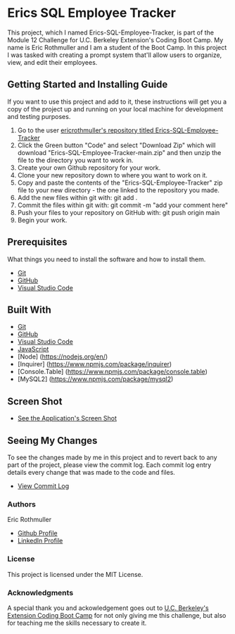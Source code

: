 # Erics SQL Employee Tracker

This project, which I named Erics-SQL-Employee-Tracker, is part of the Module 12 Challenge for U.C. Berkeley Extension's Coding Boot Camp. My name is Eric Rothmuller and I am a student of the Boot Camp. In this project I was tasked with creating a prompt system that'll allow users to organize, view, and edit their employees.

## Getting Started and Installing Guide

If you want to use this project and add to it, these instructions will get you a copy of the project up and running on your local machine for development and testing purposes.

1. Go to the user [ericrothmuller's repository titled Erics-SQL-Employee-Tracker](https://github.com/ericrothmuller/Erics-SQL-Employee-Tracker)
2. Click the Green button "Code" and select "Download Zip" which will download "Erics-SQL-Employee-Tracker-main.zip" and then unzip the file to the directory you want to work in.
3. Create your own Github repository for your work.
4. Clone your new repository down to where you want to work on it.
5. Copy and paste the contents of the "Erics-SQL-Employee-Tracker" zip file to your new directory - the one linked to the repository you made.
6. Add the new files within git with: git add .
7. Commit the files within git with: git commit -m "add your comment here"
8. Push your files to your repository on GitHub with: git push origin main
9. Begin your work.

## Prerequisites

What things you need to install the software and how to install them.

- [Git](https://git-scm.com/downloads)
- [GitHub](https://github.com/)
- [Visual Studio Code](https://code.visualstudio.com/download)

## Built With

- [Git](https://git-scm.com/downloads)
- [GitHub](https://github.com/)
- [Visual Studio Code](https://code.visualstudio.com/download)
- [JavaScript](https://developer.mozilla.org/en-US/docs/Web/JavaScript)
- [Node] (https://nodejs.org/en/)
- [Inquirer] (https://www.npmjs.com/package/inquirer)
- [Console.Table] (https://www.npmjs.com/package/console.table)
- [MySQL2] (https://www.npmjs.com/package/mysql2)

## Screen Shot

- [See the Application's Screen Shot](./Application-Screen-Shot.jpg)

## Seeing My Changes

To see the changes made by me in this project and to revert back to any part of the project, please view the commit log. Each commit log entry details every change that was made to the code and files.

- [View Commit Log](https://github.com/ericrothmuller/Erics-SQL-Employee-Tracker/commits/main)

### Authors

Eric Rothmuller

- [Github Profile](https://github.com/ericrothmuller)
- [LinkedIn Profile](https://www.linkedin.com/in/eric-rothmuller/)

### License

This project is licensed under the MIT License.

### Acknowledgments

A special thank you and ackowledgement goes out to [U.C. Berkeley's Extension Coding Boot Camp](https://bootcamp.berkeley.edu/coding/) for not only giving me this challenge, but also for teaching me the skills necessary to create it.
